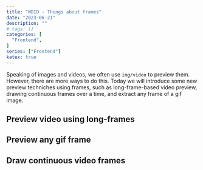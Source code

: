 ```yaml
---
title: "WDID - Things about frames"
date: "2023-06-21"
description: ""
# tags: []
categories: [
  "Frontend",
]
series: ["Frontend"]
katex: true
---
```


Speaking of images and videos, we often use `img/video` to preview them. However, there are more ways to do this. Today we will introduce some new preview techniches using frames, such as long-frame-based video preview, drawing continuous frames over a time, and extract any frame of a gif image.

<!--more-->


## Preview video using long-frames


## Preview any gif frame


## Draw continuous video frames
